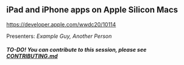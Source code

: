 ## iPad and iPhone apps on Apple Silicon Macs

https://developer.apple.com/wwdc20/10114

Presenters: _Example Guy, Another Person_

##### TO-DO! You can contribute to this session, please see [CONTRIBUTING.md](CONTRIBUTING.md)
